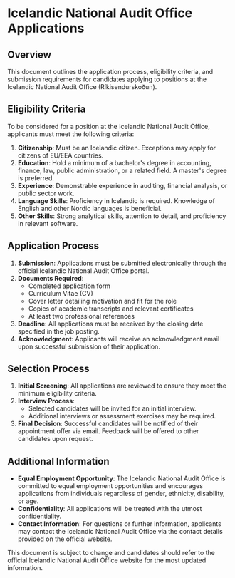 # Icelandic National Audit Office Applications

## Overview

This document outlines the application process, eligibility criteria, and submission requirements for candidates applying to positions at the Icelandic National Audit Office (Ríkisendurskoðun).

## Eligibility Criteria

To be considered for a position at the Icelandic National Audit Office, applicants must meet the following criteria:

1. **Citizenship**: Must be an Icelandic citizen. Exceptions may apply for citizens of EU/EEA countries.
2. **Education**: Hold a minimum of a bachelor's degree in accounting, finance, law, public administration, or a related field. A master's degree is preferred.
3. **Experience**: Demonstrable experience in auditing, financial analysis, or public sector work.
4. **Language Skills**: Proficiency in Icelandic is required. Knowledge of English and other Nordic languages is beneficial.
5. **Other Skills**: Strong analytical skills, attention to detail, and proficiency in relevant software.

## Application Process

1. **Submission**: Applications must be submitted electronically through the official Icelandic National Audit Office portal.
2. **Documents Required**:
   - Completed application form
   - Curriculum Vitae (CV)
   - Cover letter detailing motivation and fit for the role
   - Copies of academic transcripts and relevant certificates
   - At least two professional references
3. **Deadline**: All applications must be received by the closing date specified in the job posting.
4. **Acknowledgment**: Applicants will receive an acknowledgment email upon successful submission of their application.

## Selection Process

1. **Initial Screening**: All applications are reviewed to ensure they meet the minimum eligibility criteria.
2. **Interview Process**:
   - Selected candidates will be invited for an initial interview.
   - Additional interviews or assessment exercises may be required.
3. **Final Decision**: Successful candidates will be notified of their appointment offer via email. Feedback will be offered to other candidates upon request.

## Additional Information

- **Equal Employment Opportunity**: The Icelandic National Audit Office is committed to equal employment opportunities and encourages applications from individuals regardless of gender, ethnicity, disability, or age.
- **Confidentiality**: All applications will be treated with the utmost confidentiality.
- **Contact Information**: For questions or further information, applicants may contact the Icelandic National Audit Office via the contact details provided on the official website.

This document is subject to change and candidates should refer to the official Icelandic National Audit Office website for the most updated information.

